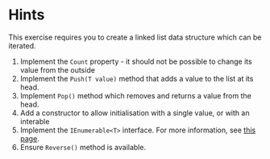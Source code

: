 # Hints

This exercise requires you to create a linked list data structure which can be iterated. 

1. Implement the `Count` property - it should not be possible to change its value from the outside
2. Implement the `Push(T value)` method that adds a value to the list at its head. 
3. Implement `Pop()` method which removes and returns a value from the head. 
4. Add a constructor to allow initialisation with a single value, or with an interable
5. Implement the `IEnumerable<T>` interface. For more information, see [this page](https://docs.microsoft.com/en-us/dotnet/api/system.collections.generic.ienumerable-1).
6. Ensure `Reverse()` method is available. 
